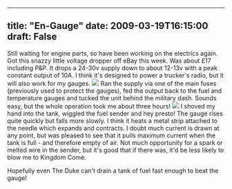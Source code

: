 
---
title: "En-Gauge"
date: 2009-03-19T16:15:00
draft: False
---

Still waiting for engine parts, so have been working on the electrics again.  Got this snazzy little voltage dropper off eBay this week.  Was about £17 including P&P.  It drops a 24-30v supply down to about 12-13v with a peak constant output of 10A.  I think it's designed to power a trucker's radio, but it will also work for my gauges.
<a href="http://danandtheduke.co.uk/uploaded_images/24v12v-769578.jpg"><img src="http://danandtheduke.co.uk/uploaded_images/24v12v-769576.jpg"/></a>
Ran the supply via one of the main fuses (previously used to protect the gauges), fed the output back to the fuel and temperature gauges and tucked the unit behind the military dash.  Sounds easy, but the whole operation took me about three hours!
<a href="http://danandtheduke.co.uk/uploaded_images/gauges-769643.jpg"><img src="http://danandtheduke.co.uk/uploaded_images/gauges-769610.jpg"/></a>
I shoved my hand into the tank, wiggled the fuel sender and hey presto!  The gauge rises quite quickly but falls more slowly.  I think it heats a metal strip attached to the needle which expands and contracts.  I doubt much current is drawn at any point, but was pleased to see that it pulls maximum current when the tank is full - and therefore empty of air.  Not much opportunity for a spark or melted wire in the sender, but it's good that if there was, it'd be less likely to blow me to Kingdom Come.

Hopefully even The Duke can't drain a tank of fuel fast enough to beat the gauge!